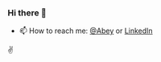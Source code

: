 ### Hi there 👋

- 📫 How to reach me: [@Abey](https://twitter.com/abey) or [LinkedIn](https://www.linkedin.com/in/abeyabraham/)

✌️

<!--
**abey-abraham/abey-abraham** is a ✨ _special_ ✨ repository because its `README.md` (this file) appears on your GitHub profile.

Here are some ideas to get you started:

- 🔭 I’m currently working on ...
- 🌱 I’m currently learning ...
- 👯 I’m looking to collaborate on ...
- 🤔 I’m looking for help with ...
- 💬 Ask me about ...
- 📫 How to reach me: ...
- 😄 Pronouns: ...
- ⚡ Fun fact: ...
-->
